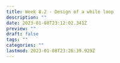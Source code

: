 ```yaml
---
title: Week 8.2 - Design of a while loop
description: ""
date: 2023-01-08T23:12:02.341Z
preview: ""
draft: false
tags: ""
categories: ""
lastmod: 2023-01-08T23:26:39.929Z
---
```

